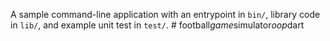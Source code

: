 A sample command-line application with an entrypoint in `bin/`, library code
in `lib/`, and example unit test in `test/`.
#   f o o t b a l l _ g a m e _ s i m u l a t o r _ o o p _ d a r t  
 